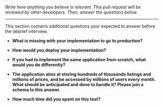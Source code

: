 *Write here anything you believe is relevant. This pull request will be reviewed by other developers.
Then, answer the questions below.*

---

This section contains additional questions your expected to answer before the debrief interview.

- **What is missing with your implementation to go to production?**

- **How would you deploy your implementation?**

- **If you had to implement the same application from scratch, what would you do differently?**

- **The application aims at storing hundreds of thousands listings and millions of prices, and be accessed by millions
  of users every month. What should be anticipated and done to handle it? Please join a schema to this answer.**

- **How much time did you spent on this test?**
